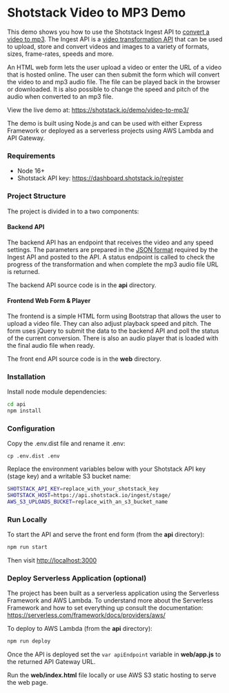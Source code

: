 # Shotstack Video to MP3 Demo

This demo shows you how to use the Shotstack Ingest API to [convert a video to
mp3](https://shotstack.io/demo/video-to-mp3/). The Ingest API is a [video transformation
API](https://shotstack.io/product/ingest-api/) that can be used to upload, store and convert videos and images to a
variety of formats, sizes, frame-rates, speeds and more.

An HTML web form lets the user upload a video or enter the URL of a video that is hosted online. The user can then
submit the form which will convert the video to and mp3 audio file. The file can be played back in the browser or
downloaded. It is also possible to change the speed and pitch of the audio when converted to an mp3 file.

View the live demo at: https://shotstack.io/demo/video-to-mp3/

The demo is built using Node.js and can be used with either Express Framework or deployed as a serverless projects using
AWS Lambda and API Gateway.

### Requirements

- Node 16+
- Shotstack API key: https://dashboard.shotstack.io/register

### Project Structure

The project is divided in to a two components:

#### Backend API

The backend API has an endpoint that receives the video and any speed settings. The parameters are prepared in the [JSON
format](https://shotstack.io/docs/api/#tocs_source) required by the Ingest API and posted to the API. A status endpoint
is called to check the progress of the transformation and when complete the mp3 audio file URL is returned.

The backend API source code is in the **api** directory.

#### Frontend Web Form & Player

The frontend is a simple HTML form using Bootstrap that allows the user to upload a video file. They can also adjust
playback speed and pitch. The form uses jQuery to submit the data to the backend API and poll the status of the current
conversion. There is also an audio player that is loaded with the final audio file when ready.

The front end API source code is in the **web** directory.

### Installation

Install node module dependencies:

```bash
cd api
npm install
```

### Configuration

Copy the .env.dist file and rename it .env:

```
cp .env.dist .env
```

Replace the environment variables below with your Shotstack API key (stage key) and a writable S3 bucket name:

```bash
SHOTSTACK_API_KEY=replace_with_your_shotstack_key
SHOTSTACK_HOST=https://api.shotstack.io/ingest/stage/
AWS_S3_UPLOADS_BUCKET=replace_with_an_s3_bucket_name
```

### Run Locally

To start the API and serve the front end form (from the **api** directory):

```bash
npm run start
```

Then visit [http://localhost:3000](http://localhost:3000)


### Deploy Serverless Application (optional)

The project has been built as a serverless application using the Serverless Framework and AWS Lambda. To understand more
about the Serverless Framework and how to set everything up consult the documentation:
https://serverless.com/framework/docs/providers/aws/

To deploy to AWS Lambda (from the **api** directory):

```bash
npm run deploy
```

Once the API is deployed set the `var apiEndpoint` variable in **web/app.js** to the returned API Gateway URL.

Run the **web/index.html** file locally or use AWS S3 static hosting to serve the web page.
